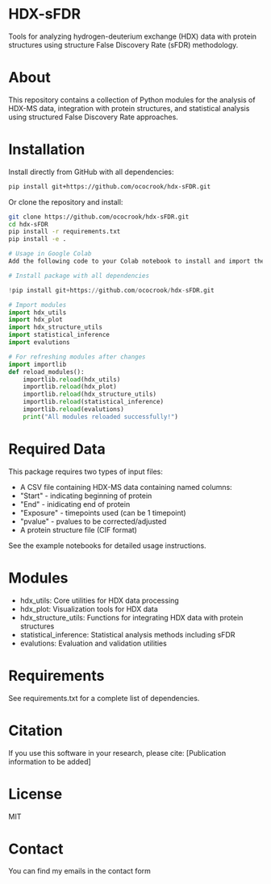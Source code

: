 # HDX-sFDR

Tools for analyzing hydrogen-deuterium exchange (HDX) data with protein structures using structure False Discovery Rate (sFDR) methodology.

# About
This repository contains a collection of Python modules for the analysis of HDX-MS data, integration with protein structures, and statistical analysis using structured False Discovery Rate approaches.

# Installation
Install directly from GitHub with all dependencies:

```bash
pip install git+https://github.com/ococrook/hdx-sFDR.git
```

Or clone the repository and install:

```bash
git clone https://github.com/ococrook/hdx-sFDR.git
cd hdx-sFDR
pip install -r requirements.txt
pip install -e .

# Usage in Google Colab
Add the following code to your Colab notebook to install and import the modules:
```

```python
# Install package with all dependencies

!pip install git+https://github.com/ococrook/hdx-sFDR.git

# Import modules
import hdx_utils
import hdx_plot
import hdx_structure_utils
import statistical_inference
import evalutions

# For refreshing modules after changes
import importlib
def reload_modules():
    importlib.reload(hdx_utils)
    importlib.reload(hdx_plot)
    importlib.reload(hdx_structure_utils)
    importlib.reload(statistical_inference)
    importlib.reload(evalutions)
    print("All modules reloaded successfully!")
```

# Required Data
This package requires two types of input files:

- A CSV file containing HDX-MS data containing named columns: 
 - "Start" - indicating beginning of protein
 - "End" - inidicating end of protein
 - "Exposure" - timepoints used (can be 1 timepoint)
 - "pvalue" - pvalues to be corrected/adjusted
- A protein structure file (CIF format)

See the example notebooks for detailed usage instructions.

# Modules

- hdx_utils: Core utilities for HDX data processing
- hdx_plot: Visualization tools for HDX data
- hdx_structure_utils: Functions for integrating HDX data with protein structures
- statistical_inference: Statistical analysis methods including sFDR
- evalutions: Evaluation and validation utilities

# Requirements
See requirements.txt for a complete list of dependencies.

# Citation
If you use this software in your research, please cite:
[Publication information to be added]

# License
MIT 

# Contact
You can find my emails in the contact form